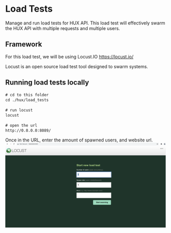 # Load Tests
Manage and run load tests for HUX API. This load test will effectively swarm the HUX API with multiple requests and multiple users.

## Framework
For this load test, we will be using Locust.IO
https://locust.io/

Locust is an open source load test tool designed to swarm systems.


## Running load tests locally
```
# cd to this folder
cd ./hux/load_tests

# run locust
locust

# open the url
http://0.0.0.0:8089/
```

Once in the URL, enter the amount of spawned users, and website url.
![locust.png](locust.png)
